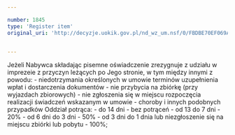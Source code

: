 ```yaml
---

number: 1845
type: 'Register item'
original_uri: 'http://decyzje.uokik.gov.pl/nd_wz_um.nsf/0/FBDBE70EF069A47EC12576D50049D767?OpenDocument'


---
```


Jeżeli Nabywca składając pisemne oświadczenie zrezygnuje z udziału w imprezeie z przyczyn leżących po Jego stronie, w tym między innymi z powodu: - niedotrzymania określonych w umowie terminów uzupełnienia wpłat i dostarczenia dokumentów - nie przybycia na zbiórkę (przy wyjazdach zbiorowych) - nie zgłoszenia się w miejscu rozpoczęcia realizacji świadczeń wskazanym w umowie - choroby i innych podobnych przypadków Oddział potrąca: - do 14 dni - bez potrąceń - od 13 do 7 dni - 20% - od 6 dni do 3 dni - 50% - od 3 dni do 1 dnia lub niezgłoszenie się na miejscu zbiórki lub pobytu - 100%;

